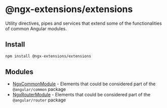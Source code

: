 # @ngx-extensions/extensions

Utility directives, pipes and services that extend some of the functionalities of common Angular modules.

## Install

```bash
npm install @ngx-extensions/extensions
```

## Modules

- [NgxCommonModule](./src/lib/common/README.md) - Elements that could be considered part of the `@angular/common` package
- [NgxRouterModule](./src/lib/router/README.md) - Elements that could be considered part of the `@angular/router` package

